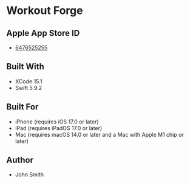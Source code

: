 # Workout Forge

## Apple App Store ID

* [6476525255](https://apps.apple.com/us/app/workout-forge/id6476525255)

## Built With

* XCode 15.1
* Swift 5.9.2

## Built For

* iPhone (requires iOS 17.0 or later)
* iPad (requires iPadOS 17.0 or later)
* Mac (requires macOS 14.0 or later and a Mac with Apple M1 chip or later)

## Author

* John Smith
